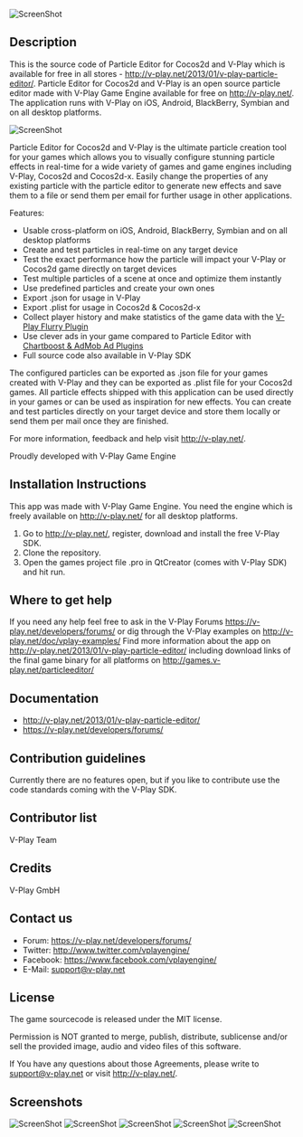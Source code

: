 ![ScreenShot](http://v-play.net/support/vplay-logo-simple-trans.png)

Description
-----------
This is the source code of Particle Editor for Cocos2d and V-Play which is available for free in all stores - http://v-play.net/2013/01/v-play-particle-editor/. Particle Editor for Cocos2d and V-Play is an open source particle editor made with V-Play Game Engine available for free on http://v-play.net/. The application runs with V-Play on iOS, Android, BlackBerry, Symbian and on all desktop platforms. 

![ScreenShot](http://v-play.net/games/particleeditor/pe1.jpeg)

Particle Editor for Cocos2d and V-Play is the ultimate particle creation tool for your games which allows you to visually configure stunning particle effects in real-time for a wide variety of games and game engines including V-Play, Cocos2d and Cocos2d-x. Easily change the properties of any existing particle with the particle editor to generate new effects and save them to a file or send them per email for further usage in other applications. 

Features:
- Usable cross-platform on iOS, Android, BlackBerry, Symbian and on all desktop platforms
- Create and test particles in real-time on any target device 
- Test the exact performance how the particle will impact your V-Play or Cocos2d game directly on target devices 
- Test multiple particles of a scene at once and optimize them instantly 
- Use predefined particles and create your own ones 
- Export .json for usage in V-Play 
- Export .plist for usage in Cocos2d & Cocos2d-x 
- Collect player history and make statistics of the game data with the [V-Play Flurry Plugin](http://v-play.net/doc/vplay-group/#plugin-components/)
- Use clever ads in your game compared to Particle Editor with [Chartboost & AdMob Ad Plugins](http://v-play.net/doc/vplay-group/#plugin-components/)
- Full source code also available in V-Play SDK 

The configured particles can be exported as .json file for your games created with V-Play and they can be exported as .plist file for your Cocos2d games. All particle effects shipped with this application can be used directly in your games or can be used as inspiration for new effects. You can create and test particles directly on your target device and store them locally or send them per mail once they are finished. 

For more information, feedback and help visit http://v-play.net/. 

Proudly developed with V-Play Game Engine

Installation Instructions
-------------------------
This app was made with V-Play Game Engine. You need the engine which is freely available on http://v-play.net/ for all desktop platforms.

1. Go to http://v-play.net/, register, download and install the free V-Play SDK. 
2. Clone the repository.
3. Open the games project file .pro in QtCreator (comes with V-Play SDK) and hit run.

 
Where to get help
-----------------
If you need any help feel free to ask in the V-Play Forums https://v-play.net/developers/forums/ or dig through the V-Play examples on http://v-play.net/doc/vplay-examples/
Find more information about the app on http://v-play.net/2013/01/v-play-particle-editor/ including download links of the final game binary for all platforms on http://games.v-play.net/particleeditor/

Documentation
-------------
- http://v-play.net/2013/01/v-play-particle-editor/
- https://v-play.net/developers/forums/ 

Contribution guidelines 
-----------------------
Currently there are no features open, but if you like to contribute use the code standards coming with the V-Play SDK.

Contributor list 
----------------
V-Play Team

Credits 
-------
V-Play GmbH

Contact us 
----------
- Forum: https://v-play.net/developers/forums/ 
- Twitter: http://www.twitter.com/vplayengine/
- Facebook: https://www.facebook.com/vplayengine/
- E-Mail: support@v-play.net

License  
-------
The game sourcecode is released under the MIT license.

Permission is NOT granted to merge, publish, distribute, sublicense and/or 
sell the provided image, audio and video files of this software.

If You have any questions about those Agreements, please write to support@v-play.net 
or visit http://v-play.net/.

Screenshots  
-----------
![ScreenShot](http://v-play.net/games/particleeditor/pe1.jpeg)
![ScreenShot](http://v-play.net/games/particleeditor/pe2.jpeg)
![ScreenShot](http://v-play.net/games/particleeditor/pe3.jpeg)
![ScreenShot](http://v-play.net/games/particleeditor/pe4.jpeg)
![ScreenShot](http://v-play.net/games/particleeditor/pe5.jpeg)